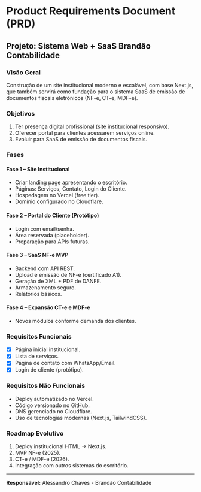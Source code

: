 # Product Requirements Document (PRD)

## Projeto: Sistema Web + SaaS Brandão Contabilidade

### Visão Geral
Construção de um site institucional moderno e escalável, com base Next.js, que também servirá como fundação para o sistema SaaS de emissão de documentos fiscais eletrônicos (NF-e, CT-e, MDF-e).

### Objetivos
1. Ter presença digital profissional (site institucional responsivo).
2. Oferecer portal para clientes acessarem serviços online.
3. Evoluir para SaaS de emissão de documentos fiscais.

### Fases
#### Fase 1 – Site Institucional
- Criar landing page apresentando o escritório.
- Páginas: Serviços, Contato, Login do Cliente.
- Hospedagem no Vercel (free tier).
- Domínio configurado no Cloudflare.

#### Fase 2 – Portal do Cliente (Protótipo)
- Login com email/senha.
- Área reservada (placeholder).
- Preparação para APIs futuras.

#### Fase 3 – SaaS NF-e MVP
- Backend com API REST.
- Upload e emissão de NF-e (certificado A1).
- Geração de XML + PDF de DANFE.
- Armazenamento seguro.
- Relatórios básicos.

#### Fase 4 – Expansão CT-e e MDF-e
- Novos módulos conforme demanda dos clientes.

### Requisitos Funcionais
- [x] Página inicial institucional.
- [x] Lista de serviços.
- [x] Página de contato com WhatsApp/Email.
- [x] Login de cliente (protótipo).

### Requisitos Não Funcionais
- Deploy automatizado no Vercel.
- Código versionado no GitHub.
- DNS gerenciado no Cloudflare.
- Uso de tecnologias modernas (Next.js, TailwindCSS).

### Roadmap Evolutivo
1. Deploy institucional HTML → Next.js.
2. MVP NF-e (2025).
3. CT-e / MDF-e (2026).
4. Integração com outros sistemas do escritório.

---
**Responsável:** Alessandro Chaves - Brandão Contabilidade
